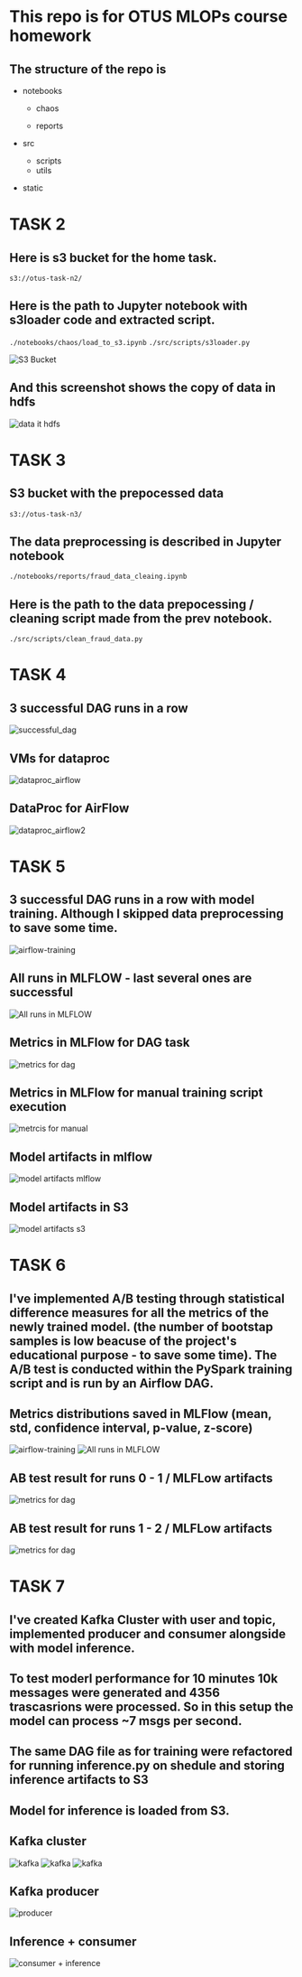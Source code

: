 # This repo is for OTUS MLOPs course homework 

## The structure of the repo is

- notebooks

    - chaos

    - reports
- src
    - scripts
    - utils
- static




# TASK 2
## Here is s3 bucket for the home task.
`s3://otus-task-n2/`

## Here is the path to Jupyter notebook with s3loader code and extracted script.
`./notebooks/chaos/load_to_s3.ipynb`
`./src/scripts/s3loader.py`

![S3 Bucket](/static/screenshots/s3bucket.JPG)

## And this screenshot shows the copy of data in hdfs 
![data it hdfs](/static/screenshots/hdfs-data.JPG)


# TASK 3
## S3 bucket with the prepocessed data
`s3://otus-task-n3/`

## The data preprocessing is described in Jupyter notebook
`./notebooks/reports/fraud_data_cleaing.ipynb`
## Here is the path to the data prepocessing / cleaning script made from the prev notebook.
`./src/scripts/clean_fraud_data.py`


# TASK 4
## 3 successful DAG runs in a row
![successful_dag](/static/screenshots/successful_dag.PNG)

## VMs for dataproc
![dataproc_airflow](/static/screenshots/dataproc_airflow.JPG)

## DataProc for AirFlow
![dataproc_airflow2](/static/screenshots/dataproc_airflow2.JPG)


# TASK 5
## 3 successful DAG runs in a row with model training. Although I skipped data preprocessing to save some time.
![airflow-training](/static/screenshots/airflow-training.JPG)

## All runs in MLFLOW - last several ones arе successful 
![All runs in MLFLOW](/static/screenshots/mlflow-training.JPG)

## Metrics in MLFlow for DAG task
![metrics for dag](/static/screenshots/mlflow-training1.JPG)
## Metrics in MLFlow for manual training script execution 
![metrcis for manual](/static/screenshots/mlflow-training2.JPG)
## Model artifacts in mlflow
![model artifacts mlflow](/static/screenshots/mlflow-training3.JPG)
## Model artifacts in S3
![model artifacts s3](/static/screenshots/mlflow-training-artifacts.JPG)

# TASK 6

## I've implemented A/B testing through statistical difference measures for all the metrics of the newly trained model. (the number of bootstap samples is low beacuse of the project's educational purpose - to save some time). The A/B test is conducted within the PySpark training script and is run by an Airflow DAG.  

## Metrics distributions saved in MLFlow (mean, std, confidence interval, p-value, z-score)
![airflow-training](/static/screenshots/hw6-run1-metrics.JPG) ![All runs in MLFLOW](/static/screenshots/hw6-run2-metrics.JPG)

## AB test result for runs 0 - 1 / MLFLow artifacts
![metrics for dag](/static/screenshots/hw6-run1-ab.JPG)
## AB test result for runs 1 - 2 / MLFLow artifacts
![metrics for dag](/static/screenshots/hw6-run2-ab.JPG)

# TASK 7

## I've created Kafka Cluster with user and topic, implemented producer and consumer alongside with model inference.
## To test moderl performance for 10 minutes 10k messages were generated and 4356 trascasrions were processed. So in this setup the model can process ~7 msgs per second.
## The same DAG file as for training were refactored for running inference.py on shedule and storing inference artifacts to S3
## Model for inference is loaded from S3.

## Kafka cluster
![kafka](/static/screenshots/hw7-kafka-cluster.JPG)
![kafka](/static/screenshots/hw7-kafka-hosts.JPG)
![kafka](/static/screenshots/hw7-kafka-topic.JPG)

## Kafka producer
![producer](/static/screenshots/hw7-producer.JPG) 

## Inference + consumer
![consumer + inference](/static/screenshots/hw7-consumer-inference.JPG)

